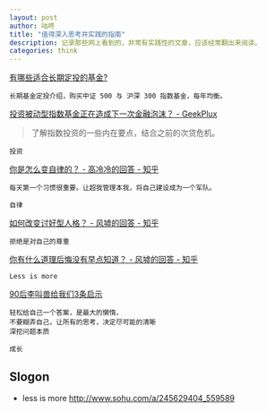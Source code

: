 ```yaml
---
layout: post
author: 咕咚
title: "值得深入思考并实践的指南"
description: 记录那些网上看到的，非常有实践性的文章，应该经常翻出来阅读。
categories: think 
---
```


[有哪些适合长期定投的基金?](https://www.zhihu.com/question/30900479/answer/49988930)
```
长期基金定投介绍，购买中证 500 与 沪深 300 指数基金，每年均衡。
```

[投资被动型指数基金正在造成下一次金融泡沫？ \- GeekPlux](https://geekplux.com/2019/12/17/passive-investing-stock-market-bubble-etf/)
> 了解指数投资的一些内在要点，结合之前的次贷危机。

`投资`




 [你是怎么变自律的？ - 高冷冷的回答 - 知乎](https://www.zhihu.com/question/284206141/answer/490039014)
```
每天第一个习惯很重要。让超我管理本我，将自己建设成为一个军队。
```

`自律`

[如何改变讨好型人格？ - 风墟的回答 - 知乎](https://www.zhihu.com/question/27201150/answer/137314380)
```
拒绝是对自己的尊重
```

[你有什么道理后悔没有早点知道？ - 风墟的回答 - 知乎](https://www.zhihu.com/question/23819007/answer/131276556)
```
Less is more
```

[90后李叫兽给我们3条启示](https://mp.weixin.qq.com/s/RgNtYhJjdjKoyNE7H6G-mg)
```
轻松给自己一个答案，是最大的懒惰，
不要糊弄自己，让所有的思考，决定尽可能的清晰
深挖问题本质
```

`成长`


## Slogon
* less is more http://www.sohu.com/a/245629404_559589